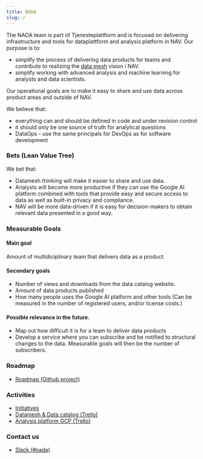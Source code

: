 ```yaml
---
title: NADA
slug: /
---
```


The NADA team is part of Tjenesteplattform and is focused on delivering infrastructure and tools for dataplattform and 
analysis platform in NAV. Our purpose is to:

* simplify the process of delivering data products for teams and contribute to realizing the [data mesh](concepts/data-mesh) vision i NAV.
* simplify working with advanced analysis and machine learning for analysts and data scientists.

Our operational goals are to make it easy to share and use data across product areas and outside of NAV.

We believe that:

* everything can and should be defined in code and under revision control
* it should only be one source of truth for analytical questions
* DataOps - use the same principals for DevOps as for software development

### Bets (Lean Value Tree)

We bet that:

* Datamesh thinking will make it easier to share and use data.
* Analysts will become more productive if they can use the Google AI platform combined with tools that provide easy and secure access to data as well as built-in privacy and compliance.
* NAV will be more data-driven if it is easy for decision-makers to obtain relevant data presented in a good way.


### Measurable Goals

#### Main goal

Amount of multidiciplinary team that delivers data as a product.

#### Secondary goals

-	Number of views and downloads from the data catalog website.
-	Amount of data products published
-	How many people uses the Google AI platform and other tools (Can be measured in the number of registered users, and/or license costs.)

#### Possible relevance in the future.

-	Map out how difficult it is for a team to deliver data products
-	Develop a service where you can subscribe and be notified to structural changes to the data. Measurable goals will then be the number of subscribers.

### Roadmap

* [Roadmap (Github project)](https://github.com/navikt/knada/projects/1)

### Activities

* [Initiatives](https://github.com/navikt/knada/projects/1)
* [Datamesh & Data catalog (Trello)](https://trello.com/b/kd4dRGH9/data-catalog)
* [Analysis platform GCP (Trello)](https://trello.com/b/aaHKM65w/knada-gcp)

### Contact us

* [Slack (#nada)](https://nav-it.slack.com/archives/CGRMQHT50)
